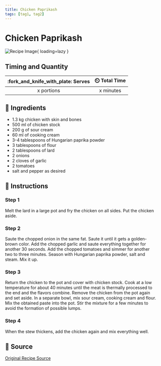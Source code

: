 ```yaml
---
title: Chicken Paprikash
tags: [tag1, tag2]
---
```


# Chicken Paprikash
![Recipe Image](https://image.dnevnik.hr/media/images/920x695/Oct2022/62410462-pileci-paprikas.jpg){ loading=lazy }

## Timing and Quantity
| :fork_and_knife_with_plate: Serves | :timer_clock: Total Time |
|:----------------------------------:|:-----------------------: |
| x portions | x minutes |

## :salt: Ingredients
- 1.3 kg chicken with skin and bones
- 500 ml of chicken stock
- 200 g of sour cream
- 60 ml of cooking cream
- 3-4 tablespoons of Hungarian paprika powder
- 3 tablespoons of flour
- 2 tablespoons of lard
- 2 onions
- 2 cloves of garlic
- 2 tomatoes
- salt and pepper as desired

## :pencil: Instructions

### Step 1
Melt the lard in a large pot and fry the chicken on all sides. Put the chicken aside.

### Step 2
Saute the chopped onion in the same fat. Saute it until it gets a golden-brown color.
Add the chopped garlic and saute everything together for another 30 seconds.
Add the chopped tomatoes and simmer for another two to three minutes.
Season with Hungarian paprika powder, salt and steam. Mix it up.

### Step 3
Return the chicken to the pot and cover with chicken stock. Cook at a low temperature for about 40 minutes until the meat is thermally processed to the end and the flavors combine.
Remove the chicken from the pot again and set aside.
In a separate bowl, mix sour cream, cooking cream and flour. Mix the obtained paste into the pot. Stir the mixture for a few minutes to avoid the formation of possible lumps.

### Step 4
When the stew thickens, add the chicken again and mix everything well.


## :link: Source
[Original Recipe Source](https://punkufer.dnevnik.hr/clanak/hrana-i-pice/recept-za-madjarski-pileci-paprikas---749513.html)
